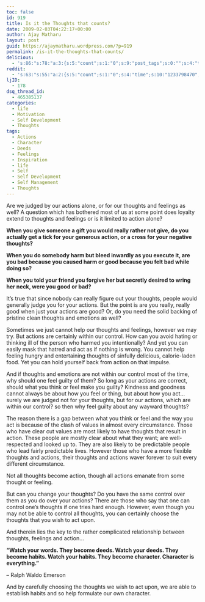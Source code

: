 ```yaml
---
toc: false
id: 919
title: Is it the Thoughts that counts?
date: 2009-02-03T04:22:17+00:00
author: Ajay Matharu
layout: post
guid: https://ajaymatharu.wordpress.com/?p=919
permalink: /is-it-the-thoughts-that-counts/
delicious:
  - 's:86:"s:78:"a:3:{s:5:"count";s:1:"0";s:9:"post_tags";s:0:"";s:4:"time";s:10:"1233798470";}";";'
reddit:
  - 's:63:"s:55:"a:2:{s:5:"count";s:1:"0";s:4:"time";s:10:"1233798470";}";";'
ljID:
  - 178
dsq_thread_id:
  - 465385137
categories:
  - life
  - Motivation
  - Self Development
  - Thoughts
tags:
  - Actions
  - Character
  - Deeds
  - Feelings
  - Inspiration
  - life
  - Self
  - Self Development
  - Self Management
  - Thoughts
---
```

Are we judged by our actions alone, or for our thoughts and feelings as well? A question which has bothered most of us at some point does loyalty extend to thoughts and feelings or is it limited to action alone?

**When you give someone a gift you would really rather not give, do you actually get a tick for your generous action, or a cross for your negative thoughts?**

**When you do somebody harm but bleed inwardly as you execute it, are you bad because you caused harm or good because you felt bad while doing so?**

**When you told your friend you forgive her but secretly desired to wring her neck, were you good or bad?**

It&#8217;s true that since nobody can really figure out your thoughts, people would generally judge you for your actions. But the point is are you really, really good when just your actions are good? Or, do you need the solid backing of pristine clean thoughts and emotions as well?

Sometimes we just cannot help our thoughts and feelings, however we may try. But actions are certainly within our control. How can you avoid hating or thinking ill of the person who harmed you intentionally? And yet you can easily mask that hatred and act as if nothing is wrong. You cannot help feeling hungry and entertaining thoughts of sinfully delicious, calorie-laden food. Yet you can hold yourself back from action on that impulse.

And if thoughts and emotions are not within our control most of the time, why should one feel guilty of them? So long as your actions are correct, should what you think or feel make you guilty? Kindness and goodness cannot always be about how you feel or thing, but about how you act&#8230; surely we are judged not for your thoughts, but for our actions, which are within our control? so then why feel guilty about any wayward thoughts?

The reason there is a gap between what you think or feel and the way you act is because of the clash of values in almost every circumstance. Those who have clear cut values are most likely to have thoughts that result in action. These people are mostly clear about what they want; are well-respected and looked up to. They are also likely to be predictable people who lead fairly predictable lives. However those who have a more flexible thoughts and actions, their thoughts and actions waver forever to suit every different circumstance.

Not all thoughts become action, though all actions emanate from some thought or feeling.

But can you change your thoughts? Do you have the same control over them as you do over your actions? There are those who say that one can control one&#8217;s thoughts if one tries hard enough. However, even though you may not be able to control all thoughts, you can certainly choose the thoughts that you wish to act upon.

And therein lies the key to the rather complicated relationship between thoughts, feelings and action&#8230;

**&#8220;Watch your words. They become deeds. Watch your deeds. They become habits. Watch your habits. They become character. Character is everything.&#8221;**

&#8211; Ralph Waldo Emerson

And by carefully choosing the thoughts we wish to act upon, we are able to establish habits and so help formulate our own character.
